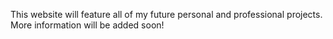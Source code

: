 This website will feature all of my future personal and professional projects. More information will be added soon!
